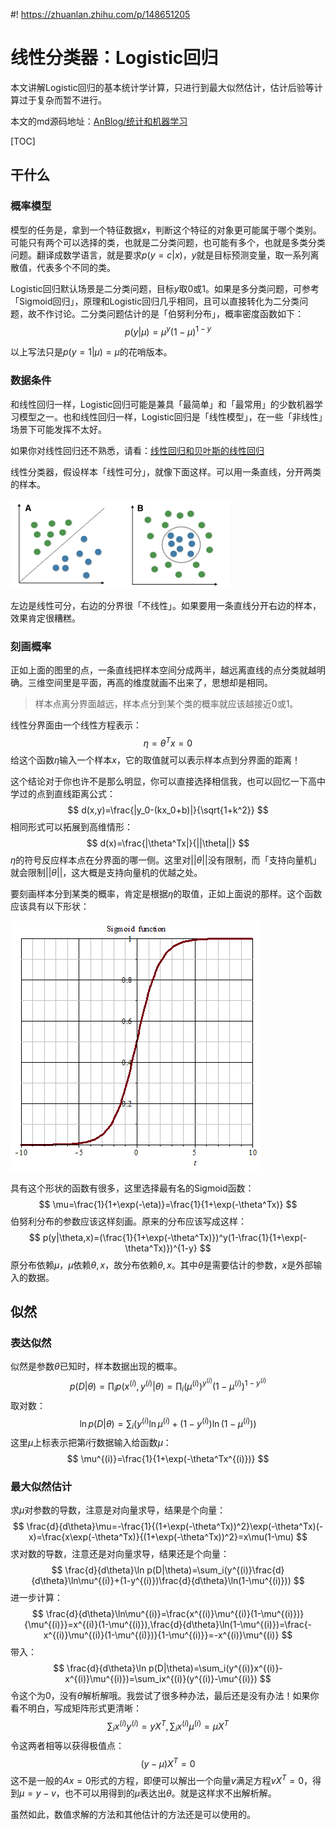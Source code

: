 #! https://zhuanlan.zhihu.com/p/148651205
# 线性分类器：Logistic回归

本文讲解Logistic回归的基本统计学计算，只进行到最大似然估计，估计后验等计算过于复杂而暂不进行。

本文的md源码地址：[AnBlog/统计和机器学习](https://github.com/Anarion-zuo/AnBlogs/blob/master/统计和机器学习/Logistic-Easy.md)

[TOC]

## 干什么

### 概率模型

模型的任务是，拿到一个特征数据$x$，判断这个特征的对象更可能属于哪个类别。可能只有两个可以选择的类，也就是二分类问题，也可能有多个，也就是多类分类问题。翻译成数学语言，就是要求$p(y=c|x)$，$y$就是目标预测变量，取一系列离散值，代表多个不同的类。

Logistic回归默认场景是二分类问题，目标$y$取0或1。如果是多分类问题，可参考「Sigmoid回归」，原理和Logistic回归几乎相同，且可以直接转化为二分类问题，故不作讨论。二分类问题估计的是「伯努利分布」，概率密度函数如下：
$$
p(y|\mu)=\mu^y(1-\mu)^{1-y}
$$

以上写法只是$p(y=1|\mu)=\mu$的花哨版本。



### 数据条件

和线性回归一样，Logistic回归可能是兼具「最简单」和「最常用」的少数机器学习模型之一。也和线性回归一样，Logistic回归是「线性模型」，在一些「非线性」场景下可能发挥不太好。

如果你对线性回归还不熟悉，请看：[线性回归和贝叶斯的线性回归]()

线性分类器，假设样本「线性可分」，就像下面这样。可以用一条直线，分开两类的样本。

![线性可分](asset/Logistic-Easy/BD584B81-3CD2-4EE7-9E0D-C80715A53A41.png)

左边是线性可分，右边的分界很「不线性」。如果要用一条直线分开右边的样本，效果肯定很糟糕。

### 刻画概率

正如上面的图里的点，一条直线把样本空间分成两半，越远离直线的点分类就越明确。三维空间里是平面，再高的维度就画不出来了，思想却是相同。

> 样本点离分界面越远，样本点分到某个类的概率就应该越接近0或1。

线性分界面由一个线性方程表示：
$$
\eta=\theta^Tx=0
$$
给这个函数$\eta$输入一个样本$x$，它的取值就可以表示样本点到分界面的距离！

这个结论对于你也许不是那么明显，你可以直接选择相信我，也可以回忆一下高中学过的点到直线距离公式：
$$
d(x,y)=\frac{|y_0-(kx_0+b)|}{\sqrt{1+k^2}}
$$
相同形式可以拓展到高维情形：
$$
d(x)=\frac{|\theta^Tx|}{||\theta||}
$$
$\eta$的符号反应样本点在分界面的哪一侧。这里对$||\theta||$没有限制，而「支持向量机」就会限制$||\theta||$，这大概是支持向量机的优越之处。

要刻画样本分到某类的概率，肯定是根据$\eta$的取值，正如上面说的那样。这个函数应该具有以下形状：

![Sigmoid](asset/Logistic-Easy/Sigmoid_function_01-20200614225010291.png)

具有这个形状的函数有很多，这里选择最有名的Sigmoid函数：
$$
\mu=\frac{1}{1+\exp(-\eta)}=\frac{1}{1+\exp(-\theta^Tx)}
$$
伯努利分布的参数应该这样刻画。原来的分布应该写成这样：
$$
p(y|\theta,x)=(\frac{1}{1+\exp(-\theta^Tx)})^y(1-\frac{1}{1+\exp(-\theta^Tx)})^{1-y}
$$
原分布依赖$\mu$，$\mu$依赖$\theta,x$，故分布依赖$\theta,x$。其中$\theta$是需要估计的参数，$x$是外部输入的数据。

## 似然

### 表达似然

似然是参数$\theta$已知时，样本数据出现的概率。
$$
p(D|\theta)=\prod_ip(x^{(i)},y^{(i)}|\theta)=\prod_i(\mu^{(i)})^{y^{(i)}}(1-\mu^{(i)})^{1-y^{(i)}}
$$
取对数：
$$
\ln p(D|\theta)=\sum_i(y^{(i)}\ln \mu^{(i)}+(1-y^{(i)})\ln(1-\mu^{(i)}))
$$
这里$\mu$上标表示把第$i$行数据输入给函数$\mu$：
$$
\mu^{(i)}=\frac{1}{1+\exp(-\theta^Tx^{(i)})}
$$


### 最大似然估计

求$\mu$对参数的导数，注意是对向量求导，结果是个向量：
$$
\frac{d}{d\theta}\mu=-\frac{1}{(1+\exp(-\theta^Tx))^2}\exp(-\theta^Tx)(-x)=\frac{x\exp(-\theta^Tx)}{(1+\exp(-\theta^Tx))^2}=x\mu(1-\mu)
$$
求对数的导数，注意还是对向量求导，结果还是个向量：
$$
\frac{d}{d\theta}\ln p(D|\theta)=\sum_i(y^{(i)}\frac{d}{d\theta}\ln\mu^{(i)}+(1-y^{(i)})\frac{d}{d\theta}\ln(1-\mu^{(i)}))
$$
进一步计算：
$$
\frac{d}{d\theta}\ln\mu^{(i)}=\frac{x^{(i)}\mu^{(i)}(1-\mu^{(i)})}{\mu^{(i)}}=x^{(i)}(1-\mu^{(i)}),\frac{d}{d\theta}\ln(1-\mu^{(i)})=\frac{-x^{(i)}\mu^{(i)}(1-\mu^{(i)})}{1-\mu^{(i)}}=-x^{(i)}\mu^{(i)}
$$
带入：
$$
\frac{d}{d\theta}\ln p(D|\theta)=\sum_i(y^{(i)}x^{(i)}-x^{(i)}\mu^{(i)})=\sum_ix^{(i)}(y^{(i)}-\mu^{(i)})
$$
令这个为0，没有$\theta$解析解哦。我尝试了很多种办法，最后还是没有办法！如果你看不明白，写成矩阵形式更清晰：
$$
\sum_ix^{(i)}y^{(i)}=yX^T,\sum_ix^{(i)}\mu^{(i)}=\mu X^T
$$
令这两者相等以获得极值点：
$$
(y-\mu)X^T=0
$$
这不是一般的$Ax=0$形式的方程，即便可以解出一个向量$v$满足方程$vX^T=0$，得到$\mu=y-v$，也不可以用得到的$\mu$表达出$\theta$。就是这样求不出解析解。

虽然如此，数值求解的方法和其他估计的方法还是可以使用的。

